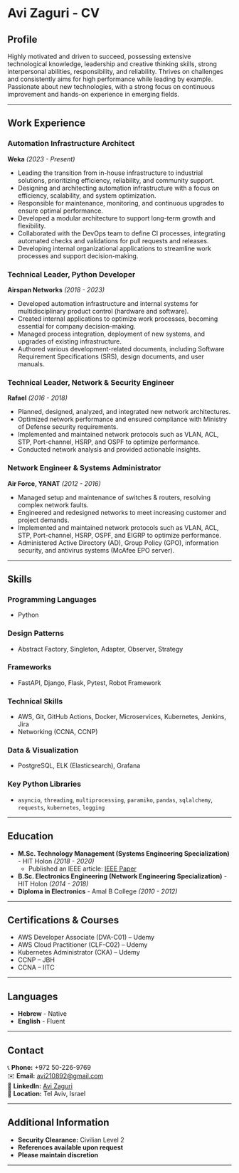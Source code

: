 # Avi Zaguri - CV

## Profile
Highly motivated and driven to succeed, possessing extensive technological knowledge, leadership and creative thinking skills, strong interpersonal abilities, responsibility, and reliability. 
Thrives on challenges and consistently aims for high performance while leading by example. 
Passionate about new technologies, with a strong focus on continuous improvement and hands-on experience in emerging fields.

---

## Work Experience

### **Automation Infrastructure Architect**  
**Weka** *(2023 - Present)*  
- Leading the transition from in-house infrastructure to industrial solutions, prioritizing efficiency, reliability, and community support.
- Designing and architecting automation infrastructure with a focus on efficiency, scalability, and system optimization.
- Responsible for maintenance, monitoring, and continuous upgrades to ensure optimal performance.
- Developed a modular architecture to support long-term growth and flexibility.
- Collaborated with the DevOps team to define CI processes, integrating automated checks and validations for pull requests and releases.
- Developing internal organizational applications to streamline work processes and support decision-making.

### **Technical Leader, Python Developer**  
**Airspan Networks** *(2018 - 2023)*  
- Developed automation infrastructure and internal systems for multidisciplinary product control (hardware and software).
- Created internal applications to optimize work processes, becoming essential for company decision-making.
- Managed process integration, deployment of new systems, and upgrades of existing infrastructure.
- Authored various development-related documents, including Software Requirement Specifications (SRS), design documents, and user manuals.

### **Technical Leader, Network & Security Engineer**  
**Rafael** *(2016 - 2018)*  
- Planned, designed, analyzed, and integrated new network architectures.
- Optimized network performance and ensured compliance with Ministry of Defense security requirements.
- Implemented and maintained network protocols such as VLAN, ACL, STP, Port-channel, HSRP, and OSPF to optimize performance.
- Conducted network analysis and provided actionable insights.

### **Network Engineer & Systems Administrator**  
**Air Force, YANAT** *(2012 - 2016)*  
- Managed setup and maintenance of switches & routers, resolving complex network faults.
- Engineered and redesigned networks to meet increasing customer and project demands.
- Implemented and maintained network protocols such as VLAN, ACL, STP, Port-channel, HSRP, OSPF, and EIGRP to optimize performance.
- Administered Active Directory (AD), Group Policy (GPO), information security, and antivirus systems (McAfee EPO server).

---

## Skills
### **Programming Languages**
- Python

### **Design Patterns**
- Abstract Factory, Singleton, Adapter, Observer, Strategy

### **Frameworks**
- FastAPI, Django, Flask, Pytest, Robot Framework

### **Technical Skills**
- AWS, Git, GitHub Actions, Docker, Microservices, Kubernetes, Jenkins, Jira
- Networking (CCNA, CCNP)

### **Data & Visualization**
- PostgreSQL, ELK (Elasticsearch), Grafana

### **Key Python Libraries**
- `asyncio`, `threading`, `multiprocessing`, `paramiko`, `pandas`, `sqlalchemy`, `requests`, `kubernetes`, `logging`

---

## Education
- **M.Sc. Technology Management (Systems Engineering Specialization)** - HIT Holon *(2018 - 2020)*  
  - Published an IEEE article: [IEEE Paper](https://ieeexplore.ieee.org/document/9988180)
- **B.Sc. Electronics Engineering (Network Engineering Specialization)** - HIT Holon *(2014 - 2018)*
- **Diploma in Electronics** - Amal B College *(2010 - 2012)*

---

## Certifications & Courses
- AWS Developer Associate (DVA-C01) – Udemy  
- AWS Cloud Practitioner (CLF-C02) – Udemy  
- Kubernetes Administrator (CKA) – Udemy  
- CCNP – JBH  
- CCNA – IITC

[//]: # (- Cyber Protections &#40;Theoretical&#41; – Technion  )
[//]: # (- Cyber Practical &#40;Theoretical&#41; – Technion  )

---

## Languages
- **Hebrew** - Native
- **English** - Fluent

---

## Contact
📞 **Phone:** +972 50-226-9769  
✉️ **Email:** [avi210892@gmail.com](mailto:avi210892@gmail.com)  
🔗 **LinkedIn:** [Avi Zaguri](https://www.linkedin.com/in/avi-zaguri-41869b11b/)  
📍 **Location:** Tel Aviv, Israel  

---

## **Additional Information**  
- **Security Clearance:** Civilian Level 2  
- **References available upon request**  
- **Please maintain discretion**  

---
